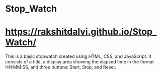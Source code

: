 # Stop_Watch
# https://rakshitdalvi.github.io/Stop_Watch/
This is a basic stopwatch created using HTML, CSS, and JavaScript. It consists of a title, a display area showing the elapsed time in the format HH:MM:SS, and three buttons: Start, Stop, and Reset.
